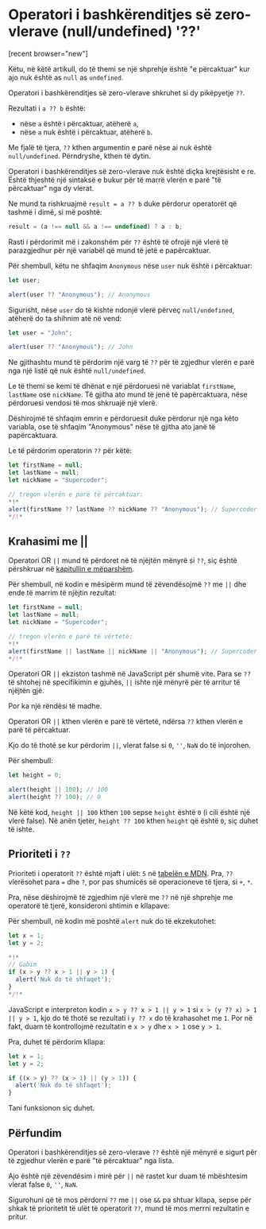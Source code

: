 # Operatori i bashkërenditjes së zero-vlerave (null/undefined) '??'

[recent browser="new"]

Këtu, në këtë artikull, do të themi se një shprehje është "e përcaktuar" kur ajo nuk është as `null` as `undefined`.

Operatori i bashkërenditjes së zero-vlerave shkruhet si dy pikëpyetje `??`.

Rezultati i `a ?? b` është:
- nëse `a` është i përcaktuar, atëherë `a`,
- nëse `a` nuk është i përcaktuar, atëherë `b`.

Me fjalë të tjera, `??` kthen argumentin e parë nëse ai nuk është `null/undefined`. Përndryshe, kthen të dytin.

Operatori i bashkërenditjes së zero-vlerave nuk është diçka krejtësisht e re. Është thjeshtë një sintaksë e bukur për të marrë vlerën e parë "të përcaktuar" nga dy vlerat.

Ne mund ta rishkruajmë `result = a ?? b` duke përdorur operatorët që tashmë i dimë, si më poshtë:

```js
result = (a !== null && a !== undefined) ? a : b;
```

Rasti i përdorimit më i zakonshëm për `??` është të ofrojë një vlerë të parazgjedhur për një variabël që mund të jetë e papërcaktuar.

Për shembull, këtu ne shfaqim `Anonymous` nëse `user` nuk është i përcaktuar:

```js
let user;

alert(user ?? "Anonymous"); // Anonymous
```

Sigurisht, nëse `user` do të kishte ndonjë vlerë përveç `null/undefined`, atëherë do ta shihnim atë në vend:

```js
let user = "John";

alert(user ?? "Anonymous"); // John
```

Ne gjithashtu mund të përdorim një varg të `??` për të zgjedhur vlerën e parë nga një listë që nuk është `null/undefined`.

Le të themi se kemi të dhënat e një përdoruesi në variablat `firstName`, `lastName` ose `nickName`. Të gjitha ato mund të jenë të papërcaktuara, nëse përdoruesi vendosi të mos shkruajë një vlerë.

Dëshirojmë të shfaqim emrin e përdoruesit duke përdorur një nga këto variabla, ose të shfaqim "Anonymous" nëse të gjitha ato janë të papërcaktuara.

Le të përdorim operatorin `??` për këtë:

```js
let firstName = null;
let lastName = null;
let nickName = "Supercoder";

// tregon vlerën e parë të përcaktuar:
*!*
alert(firstName ?? lastName ?? nickName ?? "Anonymous"); // Supercoder
*/!*
```

## Krahasimi me ||

Operatori OR `||` mund të përdoret në të njëjtën mënyrë si `??`, siç është përshkruar në [kapitullin e mëparshëm](info:logical-operators#or-finds-the-first-truthy-value).

Për shembull, në kodin e mësipërm mund të zëvendësojmë `??` me `||` dhe ende të marrim të njëjtin rezultat:

```js
let firstName = null;
let lastName = null;
let nickName = "Supercoder";

// tregon vlerën e parë të vërtetë:
*!*
alert(firstName || lastName || nickName || "Anonymous"); // Supercoder
*/!*
```

Operatori OR `||` ekziston tashmë në JavaScript për shumë vite. Para se `??` të shtohej në specifikimin e gjuhës, `||` ishte një mënyrë për të arritur të njëjtën gjë.

Por ka një rëndësi të madhe.

Operatori OR `||` kthen vlerën e parë të vërtetë, ndërsa `??` kthen vlerën e parë të përcaktuar.

Kjo do të thotë se kur përdorim `||`, vlerat false si `0`, `''`, `NaN` do të injorohen.

Për shembull:

```js
let height = 0;

alert(height || 100); // 100
alert(height ?? 100); // 0
```

Në këtë kod, `height || 100` kthen `100` sepse `height` është `0` (i cili është një vlerë false). Në anën tjetër, `height ?? 100` kthen `height` që është `0`, siç duhet të ishte.

## Prioriteti i `??`

Prioriteti i operatorit `??` është mjaft i ulët: `5` në [tabelën e MDN](https://developer.mozilla.org/en-US/docs/Web/JavaScript/Reference/Operators/Operator_Precedence#Table). Pra, `??` vlerësohet para `=` dhe `?`, por pas shumicës së operacioneve të tjera, si `+`, `*`.

Pra, nëse dëshirojmë të zgjedhim një vlerë me `??` në një shprehje me operatorë të tjerë, konsideroni shtimin e kllapave:


Për shembull, në kodin më poshtë `alert` nuk do të ekzekutohet:

```js
let x = 1;
let y = 2;

*!*
// Gabim
if (x > y ?? x > 1 || y > 1) {
  alert('Nuk do të shfaqet');
}
*/!*
```

JavaScript e interpreton kodin `x > y ?? x > 1 || y > 1` si `x > (y ?? x) > 1 || y > 1`, kjo do të thotë se rezultati i `y ?? x` do të krahasohet me `1`. Por në fakt, duam të kontrollojmë rezultatin e `x > y` dhe `x > 1` ose `y > 1`.

Pra, duhet të përdorim kllapa:

```js
let x = 1;
let y = 2;

if ((x > y) ?? (x > 1) || (y > 1)) {
  alert('Nuk do të shfaqet');
}
```

Tani funksionon siç duhet.

## Përfundim

Operatori i bashkërenditjes së zero-vlerave `??` është një mënyrë e sigurt për të zgjedhur vlerën e parë "të përcaktuar" nga lista.

Ajo është një zëvendësim i mirë për `||` në rastet kur duam të mbështesim vlerat false `0`, `''`, `NaN`.

Sigurohuni që të mos përdorni `??` me `||` ose `&&` pa shtuar kllapa, sepse për shkak të prioritetit të ulët të operatorit `??`, mund të mos merrni rezultatin e pritur.